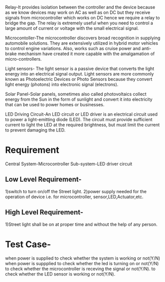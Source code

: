 Relay-It provides isolation between the controller and the device because as we know devices may work on AC as well as on DC but they receive signals from microcontroller which works on DC hence we require a relay to bridge the gap. The relay is extremely useful when you need to control a large amount of current or voltage with the small electrical signal.


Microcontoller-The microcontroller discovers broad recognition in supplying automobile solutions. They are extensively utilized in hybrid motor vehicles to control engine variations. Also, works such as cruise power and anti-brake mechanism have created it more capable with the amalgamation of micro-controllers.

Light sensors- The light sensor is a passive device that converts the light energy into an electrical signal output. Light sensors are more commonly known as Photoelectric Devices or Photo Sensors because they convert light energy (photons) into electronic signal (electrons).

Solar Panel-Solar panels, sometimes also called photovoltaics collect energy from the Sun in the form of sunlight and convert it into electricity that can be used to power homes or businesses.

LED Driving Circuit-An LED circuit or LED driver is an electrical circuit used to power a light-emitting diode (LED). The circuit must provide sufficient current to light the LED at the required brightness, but must limit the current to prevent damaging the LED.


# Requirement

Central System-Microcontroller
Sub-system-LED driver circuit

## Low Level Requirement-
1)switch to turn on/off the Street light.
2)power supply needed for the operation of device i.e. for microcontroller, sensor,LED,Actuator,etc.

## High Level Requirement-
1)Street light shall be on at proper time and without the help of any person.


# Test Case-
when power is supplied to check whether the system is working or not(Y/N)
when power is suppplied to check whether the led is turning on or not(Y/N)
to check whether the microcontroller is receving the signal or not(Y/N).
to check whether the LED sensor is working or not(Y/N).





